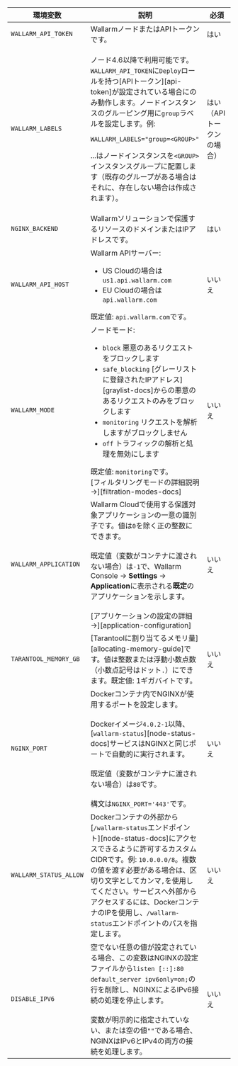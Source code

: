 環境変数 | 説明| 必須
--- | ---- | ----
`WALLARM_API_TOKEN` | WallarmノードまたはAPIトークンです。 | はい
`WALLARM_LABELS` | <p>ノード4.6以降で利用可能です。`WALLARM_API_TOKEN`に`Deploy`ロールを持つ[APIトークン][api-token]が設定されている場合にのみ動作します。ノードインスタンスのグルーピング用に`group`ラベルを設定します。例:</p> <p>`WALLARM_LABELS="group=<GROUP>"`</p> <p>...はノードインスタンスを`<GROUP>`インスタンスグループに配置します（既存のグループがある場合はそれに、存在しない場合は作成されます）。</p> | はい（APIトークンの場合）
`NGINX_BACKEND` | Wallarmソリューションで保護するリソースのドメインまたはIPアドレスです。 | はい
`WALLARM_API_HOST` | Wallarm APIサーバー:<ul><li>US Cloudの場合は`us1.api.wallarm.com`</li><li>EU Cloudの場合は`api.wallarm.com`</li></ul>既定値: `api.wallarm.com`です。 | いいえ
`WALLARM_MODE` | ノードモード:<ul><li>`block` 悪意のあるリクエストをブロックします</li><li>`safe_blocking` [グレーリストに登録されたIPアドレス][graylist-docs]からの悪意のあるリクエストのみをブロックします</li><li>`monitoring` リクエストを解析しますがブロックしません</li><li>`off` トラフィックの解析と処理を無効にします</li></ul>既定値: `monitoring`です。<br>[フィルタリングモードの詳細説明 →][filtration-modes-docs] | いいえ
`WALLARM_APPLICATION` | Wallarm Cloudで使用する保護対象アプリケーションの一意の識別子です。値は`0`を除く正の整数にできます。<br><br>既定値（変数がコンテナに渡されない場合）は`-1`で、Wallarm Console → **Settings** → **Application**に表示される**既定**のアプリケーションを示します。<br><br>[アプリケーションの設定の詳細 →][application-configuration] | いいえ
`TARANTOOL_MEMORY_GB` | [Tarantoolに割り当てるメモリ量][allocating-memory-guide]です。値は整数または浮動小数点数（小数点記号はドット<code>.</code>）にできます。既定値: 1ギガバイトです。 | いいえ
`NGINX_PORT` | Dockerコンテナ内でNGINXが使用するポートを設定します。<br><br>Dockerイメージ`4.0.2-1`以降、[`wallarm-status`][node-status-docs]サービスはNGINXと同じポートで自動的に実行されます。<br><br>既定値（変数がコンテナに渡されない場合）は`80`です。<br><br>構文は`NGINX_PORT='443'`です。 | いいえ
`WALLARM_STATUS_ALLOW` | Dockerコンテナの外部から[`/wallarm-status`エンドポイント][node-status-docs]にアクセスできるように許可するカスタムCIDRです。例: `10.0.0.0/8`。複数の値を渡す必要がある場合は、区切り文字としてカンマ`,`を使用してください。サービスへ外部からアクセスするには、DockerコンテナのIPを使用し、`/wallarm-status`エンドポイントのパスを指定します。 | いいえ
`DISABLE_IPV6`| 空でない任意の値が設定されている場合、この変数はNGINXの設定ファイルから`listen [::]:80 default_server ipv6only=on;`の行を削除し、NGINXによるIPv6接続の処理を停止します。<br><br>変数が明示的に指定されていない、または空の値`""`である場合、NGINXはIPv6とIPv4の両方の接続を処理します。 | いいえ